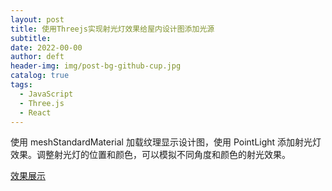 ```yaml
---
layout: post
title: 使用Threejs实现射光灯效果给屋内设计图添加光源
subtitle:
date: 2022-00-00
author: deft
header-img: img/post-bg-github-cup.jpg
catalog: true
tags:
  - JavaScript
  - Three.js
  - React
---
```


使用 meshStandardMaterial 加载纹理显示设计图，使用 PointLight 添加射光灯效果。调整射光灯的位置和颜色，可以模拟不同角度和颜色的射光效果。

[效果展示](https://codesandbox.io/p/github/deftliang/demo-light-3d/main?import=true)
